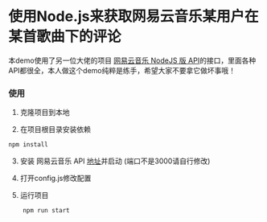 # 使用Node.js来获取网易云音乐某用户在某首歌曲下的评论

本demo使用了另一位大佬的项目 [网易云音乐 NodeJS 版 API](https://binaryify.github.io/NeteaseCloudMusicApi/#/)的接口，里面各种API都很全，本人做这个demo纯粹是练手，希望大家不要拿它做坏事哦！

### 使用

1. 克隆项目到本地

2. 在项目根目录安装依赖

```bash
npm install
```

3. 安装 网易云音乐 API [地址](https://github.com/Binaryify/NeteaseCloudMusicApi)并启动 (端口不是3000请自行修改)

4. 打开config.js修改配置

5. 运行项目

```bash
	npm run start
```
